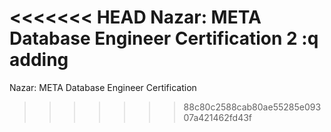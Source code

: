 <<<<<<< HEAD
Nazar: META Database Engineer Certification 2
:q
adding
=======
Nazar: META Database Engineer Certification
>>>>>>> 88c80c2588cab80ae55285e09307a421462fd43f

